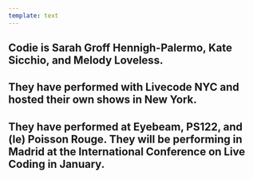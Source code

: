 ```yaml
---
template: text
---
```


## Codie is Sarah Groff Hennigh-Palermo, Kate Sicchio, and Melody Loveless.

## **They have performed with Livecode NYC and hosted their own shows in New York.**

## They have performed at Eyebeam, PS122, and (le) Poisson Rouge. **They will be performing in Madrid at the International Conference on Live Coding in January.**
